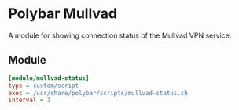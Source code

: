 # Polybar Mullvad

A module for showing connection status of the Mullvad VPN service.


## Module

```ini
[module/mullvad-status]
type = custom/script
exec = /usr/share/polybar/scripts/mullvad-status.sh
interval = 1
```

